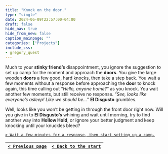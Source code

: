 ```yaml
---
title: "Knock on the door."
type: "single"
date: 2024-06-09T22:57:00-04:00
draft: false
hide_nav: true
hide_from_new: false
caption_mainpage: ""
categories: ["Projects"]
include_css:
- gregory_quest
---
```


Much to your **stinky friend’s** disappointment, you ignore the suggestion to set up camp for the moment and approach the **doors**. You give the large wooden **doors** a few good, hard knocks, then take a step back. You wait a few moments without a response before approaching the **door** to knock again, this time calling out “*Hello, anyone home?*” as you knock. You wait another few moments, but still receive no response. “*See, looks like everyone’s asleep! Like we should be…*” **El Disgusto** grumbles.

Well, looks like you won’t be getting in through the front door right now. Will you give in to **El Disgusto’s** whining and wait until morning, try to find another way into **Hollow Hold**, or ignore your better judgment and keep knocking until your knuckles bleed?

[``> Wait a few minutes for a response, then start setting up a camp.``](../123)

|[``< Previous page``](../121)|[``< Back to the start``](../)|
|---|---|